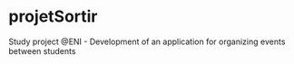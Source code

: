 # projetSortir
Study project @ENI - Development of an application for organizing events between students
